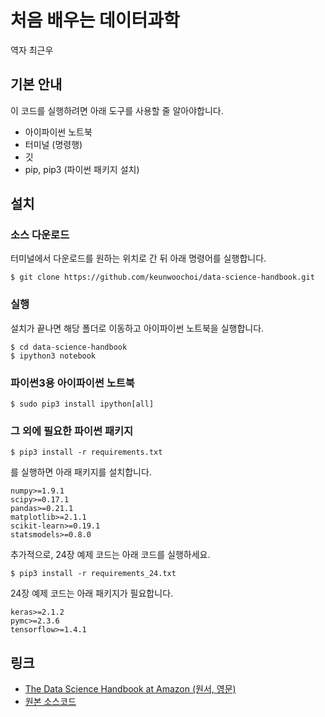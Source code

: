 # 처음 배우는 데이터과학

역자 최근우

## 기본 안내

이 코드를 실행하려면 아래 도구를 사용할 줄 알아야합니다. 
 - 아이파이썬 노트북
 - 터미널 (명령행)
 - 깃
 - pip, pip3 (파이썬 패키지 설치)

## 설치

### 소스 다운로드
터미널에서 다운로드를 원하는 위치로 간 뒤 아래 명령어를 실행합니다.
```
$ git clone https://github.com/keunwoochoi/data-science-handbook.git
```
### 실행
설치가 끝나면 해당 폴더로 이동하고 아이파이썬 노트북을 실행합니다.
```
$ cd data-science-handbook
$ ipython3 notebook
```

### 파이썬3용 아이파이썬 노트북
```
$ sudo pip3 install ipython[all]
```
### 그 외에 필요한 파이썬 패키지
```
$ pip3 install -r requirements.txt
```
를 실행하면 아래 패키지를 설치합니다.
```
numpy>=1.9.1
scipy>=0.17.1
pandas>=0.21.1
matplotlib>=2.1.1
scikit-learn>=0.19.1
statsmodels>=0.8.0
```

추가적으로, 24장 예제 코드는 아래 코드를 실행하세요.
```
$ pip3 install -r requirements_24.txt
```
24장 예제 코드는 아래 패키지가 필요합니다.
```
keras>=2.1.2
pymc>=2.3.6
tensorflow>=1.4.1
```

## 링크
- [The Data Science Handbook at Amazon (원서, 영문)](https://www.amazon.com/Data-Science-Handbook-Field-Cady-ebook/dp/B01N9ZUWWS/ref=mt_kindle?_encoding=UTF8&me=)
- [원본 소스코드](https://github.com/field-cady/the_data_science_handbook)


